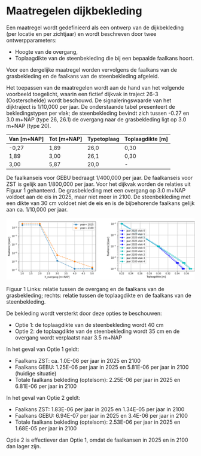 # Maatregelen dijkbekleding

Een maatregel wordt gedefinieerd als een ontwerp van de dijkbekleding (per locatie en per zichtjaar) en wordt beschreven door twee ontwerpparameters:
- Hoogte van de overgang,
- Toplaagdikte van de steenbekleding die bij een bepaalde faalkans hoort.

Voor een dergelijke maatregel worden vervolgens de faalkans van de grasbekleding en de faalkans van de steenbekleding afgeleid. 

Het toepassen van de maatregelen wordt aan de hand van het volgende voorbeeld toegelicht, waarin een fictief dijkvak in traject 26-3 (Oosterschelde) wordt beschouwd. De signaleringswaarde van het dijktraject is 1/10,000 per jaar. De onderstaande tabel presenteert de bekledingstypen per vlak; de steenbekleding bevindt zich tussen -0.27 en 3.0 m+NAP (type 26, 26.1) de overgang naar de grasbekleding ligt op 3.0 m+NAP (type 20). 


| Van [m+NAP] | Tot [m+NAP] | Typetoplaag | Toplaagdikte [m] | 
|-------------|-------------|-------------|------------------|
| -0,27       | 1,89        | 26,0        | 0,30             | 
| 1,89        | 3,00        | 26,1        | 0,30             | 
| 3,00        | 5,87        | 20,0        | -                | 

De faalkanseis voor GEBU bedraagt 1/400,000 per jaar. De faalkanseis voor ZST is gelijk aan 1/800,000 per jaar. Voor het dijkvak worden de relaties uit Figuur 1 gehanteerd. De grasbekleding met een overgang op 3.0 m+NAP voldoet aan de eis in 2025, maar niet meer in 2100. De steenbekleding met een dikte van 30 cm voldoet niet de eis en is de bijbehorende faalkans gelijk aan ca. 1/10,000 per jaar.

![Fig1.PNG](Fig1.PNG)

Figuur 1 Links: relatie tussen de overgang en de faalkans van de grasbekleding; rechts: relatie tussen de toplaagdikte en de faalkans van de steenbekleding.

De bekleding wordt versterkt door deze opties te beschouwen:
- Optie 1: de toplaagdikte van de steenbekleding wordt 40 cm
- Optie 2: de toplaagdikte van de steenbekleding wordt 35 cm en de overgang wordt verplaatst naar 3.5 m+NAP

In het geval van Optie 1 geldt:
- Faalkans ZST: ca. 1.0E-06 per jaar in 2025 en 2100
- Faalkans GEBU: 1.25E-06 per jaar in 2025 en 5.81E-06 per jaar in 2100 (huidige situatie)
- Totale faalkans bekleding (optelsom): 2.25E-06 per jaar in 2025 en 6.81E-06 per jaar in 2100

In het geval van Optie 2 geldt:
- Faalkans ZST: 1.83E-06 per jaar in 2025 en 1.34E-05 per jaar in 2100
- Faalkans GEBU: 6.94E-07 per jaar in 2025 en 3.4E-06 per jaar in 2100
- Totale faalkans bekleding (optelsom): 2.53E-06 per jaar in 2025 en 1.68E-05 per jaar in 2100

Optie 2 is effectiever dan Optie 1, omdat de faalkansen in 2025 en in 2100 dan lager zijn.
